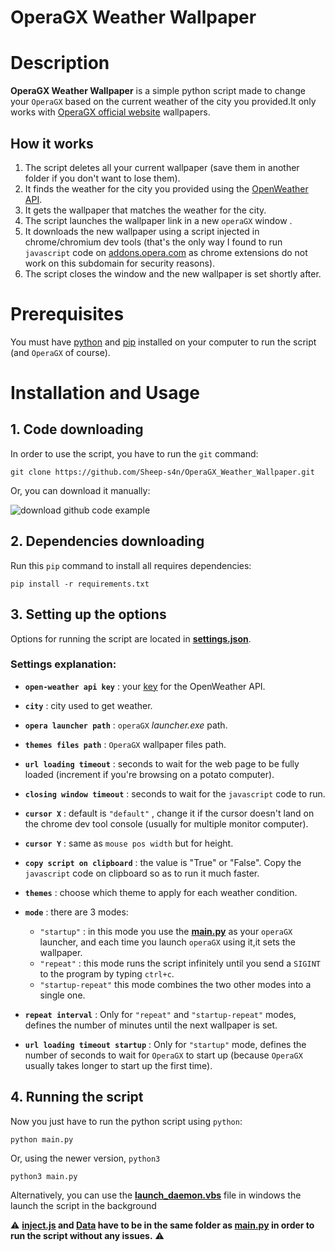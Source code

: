 # OperaGX Weather Wallpaper 

# Description
**OperaGX Weather Wallpaper** is a simple python script made to change your `OperaGX` based on the current weather of the city you provided.It only works with [OperaGX official website](https://addons.opera.com/en/wallpapers) wallpapers.

## How it works
1. The script deletes all your current wallpaper (save them in another folder if you don't want to lose them).
2. It finds the weather for the city you provided using the [OpenWeather API](https://openweathermap.org/api).
3. It gets the wallpaper that matches the weather for the city.
4. The script launches the wallpaper link in a new `operaGX` window .
5. It downloads the new wallpaper using a script injected in chrome/chromium dev tools (that's the only way I found to run `javascript` code on [addons.opera.com](https://addons.opera.com/) as chrome extensions do not work on this subdomain for security reasons).
6. The script closes the window and the new wallpaper is set shortly after.

# Prerequisites
You must have [python](https://www.python.org/downloads/) and [pip](https://pip.pypa.io/en/stable/cli/pip_download/) installed on your computer to run the script (and `OperaGX` of course).

# Installation and Usage
## 1. Code downloading
In order to use the script, you have to run the `git` command:
```
git clone https://github.com/Sheep-s4n/OperaGX_Weather_Wallpaper.git
```
Or, you can download it manually:

![download github code example](https://i.ibb.co/PxTNd4W/image.png)
## 2. Dependencies downloading
Run this `pip` command to install all requires dependencies:
```
pip install -r requirements.txt
```
## 3. Setting up the options
Options for running the script are located in **[settings.json](https://github.com/Sheep-s4n/OperaGX_Weather_Wallpaper/blob/main/Data/settings.json)**.
### Settings explanation:

- **`open-weather api key`** : your [key](https://home.openweathermap.org/api_keys) for the OpenWeather API.

- **`city`** : city used to get weather.

- **`opera launcher path`** : `operaGX` *launcher.exe* path.

- **`themes files path`** : `OperaGX` wallpaper files path.

- **`url loading timeout`** : seconds to wait for the web page to be fully loaded (increment if you're browsing on a potato computer).

- **`closing window timeout`** : seconds to wait for the `javascript` code to run.

- **`cursor X`** : default is `"default"` , change it if the cursor doesn't land on the chrome dev tool console (usually for multiple monitor computer).

- **`cursor Y`** : same as `mouse pos width` but for height.

-  **`copy script on clipboard`** : the value is "True" or "False". Copy the `javascript` code on clipboard so as to run it much faster.

- **`themes`** : choose which theme to apply for each weather condition.

- **`mode`** : there are 3 modes:
	- `"startup"` : in this mode you use the **[main.py](https://github.com/Sheep-s4n/OperaGX_Weather_Wallpaper/blob/main/main.py)** as your `operaGX` launcher, and each time you launch `operaGX` using it,it sets the wallpaper.
    - `"repeat"` : this mode runs the script infinitely until you send a `SIGINT` to the program by typing `ctrl+c`.
    - `"startup-repeat"` this mode combines the two other modes into a single one.

- **`repeat interval`** : Only for `"repeat"` and `"startup-repeat"` modes, defines the number of minutes until the next wallpaper is set.

- **`url loading timeout startup`** : Only for `"startup"` mode, defines the number of seconds to wait for `OperaGX` to start up (because `OperaGX` usually takes longer to start up the first time).

## 4. Running the script
Now you just have to run the python script using `python`:
```
python main.py
```
Or, using the newer version, `python3`
```
python3 main.py
```
Alternatively, you can use the **[launch_daemon.vbs](https://github.com/Sheep-s4n/calculator/blob/main/WindowDaemonScript/launch_daemon.vbs)** file in windows the launch the script in the background

⚠️ **[inject.js](https://github.com/Sheep-s4n/OperaGX_Weather_Wallpaper/blob/main/inject.js) and [Data](https://github.com/Sheep-s4n/OperaGX_Weather_Wallpaper/tree/main/Data) have to be in the same folder as **[main.py](https://github.com/Sheep-s4n/OperaGX_Weather_Wallpaper/blob/main/main.py)** in order to run the script without any issues.** ⚠️
